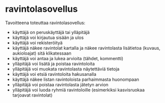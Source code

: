 # ravintolasovellus

Tavoitteena toteuttaa ravintolasovellus:

- käyttäjä on peruskäyttäjä tai ylläpitäjä
- käyttäjä voi kirjautua sisään ja ulos
- käyttäjä voi rekisteröityä
- käyttäjä näkee ravintolat kartalla ja näkee ravintolasta lisätietoa (kuvaus, aukioloajat) sitä klikatessaan
- käyttäjä voi antaa ja lukea arvioita (tähdet, kommentti)
- ylläpitäjä voi lisätä ja poistaa ravintoloita
- ylläpitäjä voi muokata ravintolasta näytettäviä tietoja
- käyttäjä voi etsiä ravintoloita hakusanalla
- käyttäjä näkee listan ravintoloista parhaimmasta huonompaan
- ylläpitäjä voi poistaa ravintolasta jätetyn arvion
- ylläpitäjä voi luoda ryhmiä ravintoloille (esimerkiksi kasvisruokaa tarjoavat ravintolat)

